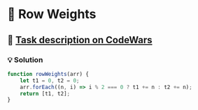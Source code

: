 # 📝 Row Weights

## 🔗 [Task description on CodeWars](https://www.codewars.com/kata/5abd66a5ccfd1130b30000a9)

### 💡 Solution

```javascript
function rowWeights(arr) {
    let t1 = 0, t2 = 0;
    arr.forEach((n, i) => i % 2 === 0 ? t1 += n : t2 += n);
    return [t1, t2];
}
```
